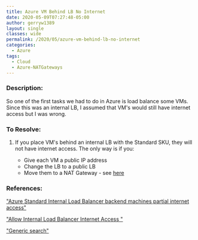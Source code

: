 ```yaml
---
title: Azure VM Behind LB No Internet
date: 2020-05-09T07:27:48-05:00
author: gerryw1389
layout: single
classes: wide
permalink: /2020/05/azure-vm-behind-lb-no-internet
categories:
  - Azure
tags:
  - Cloud
  - Azure-NATGateways
---
```

<!--more-->

### Description:

So one of the first tasks we had to do in Azure is load balance some VMs. Since this was an internal LB, I assumed that VM's would still have internet access but I was wrong.

### To Resolve:

1. If you place VM's behind an internal LB with the Standard SKU, they will not have internet access. The only way is if you:

   - Give each VM a public IP address
   - Change the LB to a public LB
   - Move them to a NAT Gateway - see [here](https://docs.microsoft.com/en-us/azure/virtual-network/quickstart-create-nat-gateway-portal)

### References:

["Azure Standard Internal Load Balancer backend machines partial internet access"](https://stackoverflow.com/questions/49979793/azure-standard-internal-load-balancer-backend-machines-partial-internet-access)

["Allow Internal Load Balancer Internet Access "](https://feedback.azure.com/forums/217313-networking/suggestions/37768234-allow-internal-load-balancer-internet-access)

["Generic search"](https://www.google.com/search?sxsrf=ALeKk00Z5TtdlBtkZR-y5gj-NSnWKwGr7A:1588971813646&q=azure+internal+load+balancer+vm+doesn%27t+get+internet&spell=1&sa=X&ved=2ahUKEwinkYqklaXpAhUBKKwKHd8IA-0QBSgAegQIDRAn&biw=1920&bih=938)

